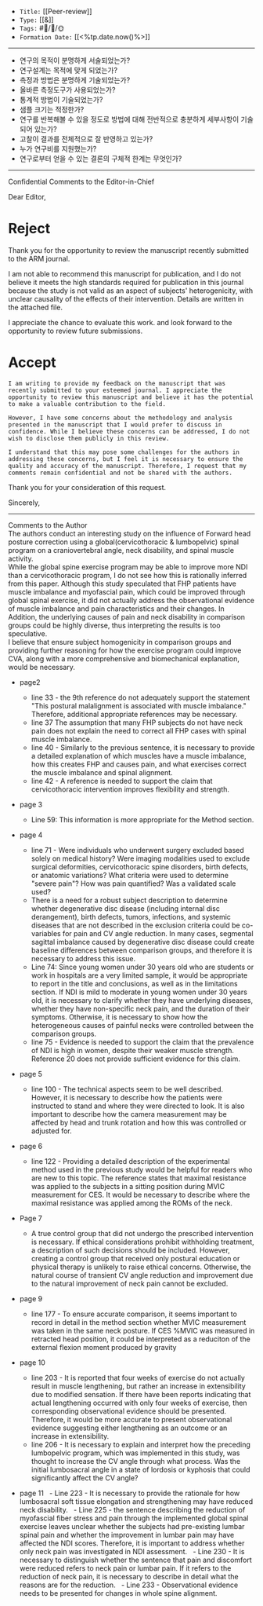 
-   `Title:` [[Peer-review]]
-   `Type:` [[&]]
-   `Tags:` #🧠️/📝️/🌞️ 
-   `Formation Date:` [[<%tp.date.now()%>]]
---  
-   연구의 목적이 분명하게 서술되었는가?
-   연구설계는 목적에 맞게 되었는가?
-   측정과 방법은 분명하게 기술되었는가?
-   올바른 측정도구가 사용되었는가?
-   통계적 방법이 기술되었는가?
-   샘플 크기는 적정한가? 
-   연구를 반복해볼 수 있을 정도로 방법에 대해 전반적으로 충분하게 세부사항이 기술되어 있는가?
-   고찰이 결과를 전체적으로 잘 반영하고 있는가?
-   누가 연구비를 지원했는가?
-   연구로부터 얻을 수 있는 결론의 구체적 한계는 무엇인가?

---

Confidential Comments to the Editor-in-Chief

Dear Editor,

# Reject 
Thank you for the opportunity to review the manuscript recently submitted to the ARM journal.

I am not able to recommend this manuscript for publication, and I do not believe it meets the high standards required for publication in this journal because the study is not valid as an aspect of subjects' heterogenicity, with unclear causality of the effects of their intervention. Details are written in the attached file.

I appreciate the chance to evaluate this work. and look forward to the opportunity to review future submissions.

# Accept 
	I am writing to provide my feedback on the manuscript that was recently submitted to your esteemed journal. I appreciate the opportunity to review this manuscript and believe it has the potential to make a valuable contribution to the field.
	
	However, I have some concerns about the methodology and analysis presented in the manuscript that I would prefer to discuss in confidence. While I believe these concerns can be addressed, I do not wish to disclose them publicly in this review.
	
	I understand that this may pose some challenges for the authors in addressing these concerns, but I feel it is necessary to ensure the quality and accuracy of the manuscript. Therefore, I request that my comments remain confidential and not be shared with the authors.


Thank you for your consideration of this request.

Sincerely,

---

Comments to the Author  
The authors conduct an interesting study on the influence of Forward head posture correction using a global(cervicothoracic & lumbopelvic) spinal program on a craniovertebral angle, neck disability, and spinal muscle activity.  
While the global spine exercise program may be able to improve more NDI than a cervicothoracic program, I do not see how this is rationally inferred from this paper. Although this study speculated that FHP patients have muscle imbalance and myofascial pain, which could be improved through global spinal exercise, it did not actually address the observational evidence of muscle imbalance and pain characteristics and their changes. In Addition, the underlying causes of pain and neck disability in comparison groups could be highly diverse, thus interpreting the results is too speculative.  
I believe that ensure subject homogenicity in comparison groups and providing further reasoning for how the exercise program could improve CVA, along with a more comprehensive and biomechanical explanation, would be necessary.

- page2 
	- line 33 - the 9th reference do not adequately support the statement "This postural malalignment is associated with muscle imbalance." Therefore, additional appropriate references may be necessary.
	- line 37 The assumption that many FHP subjects do not have neck pain does not explain the need to correct all FHP cases with spinal muscle imbalance.
	- line 40 - Similarly to the previous sentence, it is necessary to provide a detailed explanation of which muscles have a muscle imbalance, how this creates FHP and causes pain, and what exercises correct the muscle imbalance and spinal alignment.
	- line 42 - A reference is needed to support the claim that cervicothoracic intervention improves flexibility and strength.
- page 3
	-  Line 59: This information is more appropriate for the Method section.
	
- page 4
	- line 71 - Were individuals who underwent surgery excluded based solely on medical history? Were imaging modalities used to exclude surgical deformities, cervicothoracic spine disorders, birth defects, or anatomic variations? What criteria were used to determine "severe pain"? How was pain quantified? Was a validated scale used?
	- There is a need for a robust subject description to determine whether degenerative disc disease (including internal disc derangement), birth defects, tumors, infections, and systemic diseases that are not described in the exclusion criteria could be co-variables for pain and CV angle reduction. In many cases, segmental sagittal imbalance caused by degenerative disc disease could create baseline differences between comparison groups, and therefore it is necessary to address this issue.
	- Line 74: Since young women under 30 years old who are students or work in hospitals are a very limited sample, it would be appropriate to report in the title and conclusions, as well as in the limitations section. If NDI is mild to moderate in young women under 30 years old, it is necessary to clarify whether they have underlying diseases, whether they have non-specific neck pain, and the duration of their symptoms. Otherwise, it is necessary to show how the heterogeneous causes of painful necks were controlled between the comparison groups.
	- line 75 - Evidence is needed to support the claim that the prevalence of NDI is high in women, despite their weaker muscle strength. Reference 20 does not provide sufficient evidence for this claim.
- page 5
	- line 100 - The technical aspects seem to be well described. However, it is necessary to describe how the patients were instructed to stand and where they were directed to look. It is also important to describe how the camera measurement may be affected by head and trunk rotation and how this was controlled or adjusted for.
- page 6
	- line 122 - Providing a detailed description of the experimental method used in the previous study would be helpful for readers who are new to this topic. The reference states that maximal resistance was applied to the subjects in a sitting position during MVIC measurement for CES. It would be necessary to describe where the maximal resistance was applied among the ROMs of the neck. 
- Page 7
	- A true control group that did not undergo the prescribed intervention is necessary. If ethical considerations prohibit withholding treatment, a description of such decisions should be included. However, creating a control group that received only postural education or physical therapy is unlikely to raise ethical concerns. Otherwise, the natural course of transient CV angle reduction and improvement due to the natural improvement of neck pain cannot be excluded.
- page 9
	- line 177 - To ensure accurate comparison, it seems important to record in detail in the method section whether MVIC measurement was taken in the same neck posture. If CES %MVIC was measured in retracted head position, it could be interpreted as a reduciton of the external flexion moment produced by gravity
- page 10
	- line 203 - It is reported that four weeks of exercise do not actually result in muscle lengthening, but rather an increase in extensibility due to modified sensation. If there have been reports indicating that actual lengthening occurred with only four weeks of exercise, then corresponding observational evidence should be presented. Therefore, it would be more accurate to present observational evidence suggesting either lengthening as an outcome or an increase in extensibility.
	- line 206 - It is necessary to explain and interpret how the preceding lumbopelvic program, which was implemented in this study, was thought to increase the CV angle through what process. Was the initial lumbosacral angle in a state of lordosis or kyphosis that could significantly affect the CV angle?

- page 11
	  - Line 223 - It is necessary to provide the rationale for how lumbosacral soft tissue elongation and strengthening may have reduced neck disability.
	  - Line 225 - the sentence describing the reduction of myofascial fiber stress and pain through the implemented global spinal exercise leaves unclear whether the subjects had pre-existing lumbar spinal pain and whether the improvement in lumbar pain may have affected the NDI scores. Therefore, it is important to address whether only neck pain was investigated in NDI assessment.
	  - Line 230 - It is necessary to distinguish whether the sentence that pain and discomfort were reduced refers to neck pain or lumbar pain. If it refers to the reduction of neck pain, it is necessary to describe in detail what the reasons are for the reduction.
	  - Line 233 - Observational evidence needs to be presented for changes in whole spine alignment.
